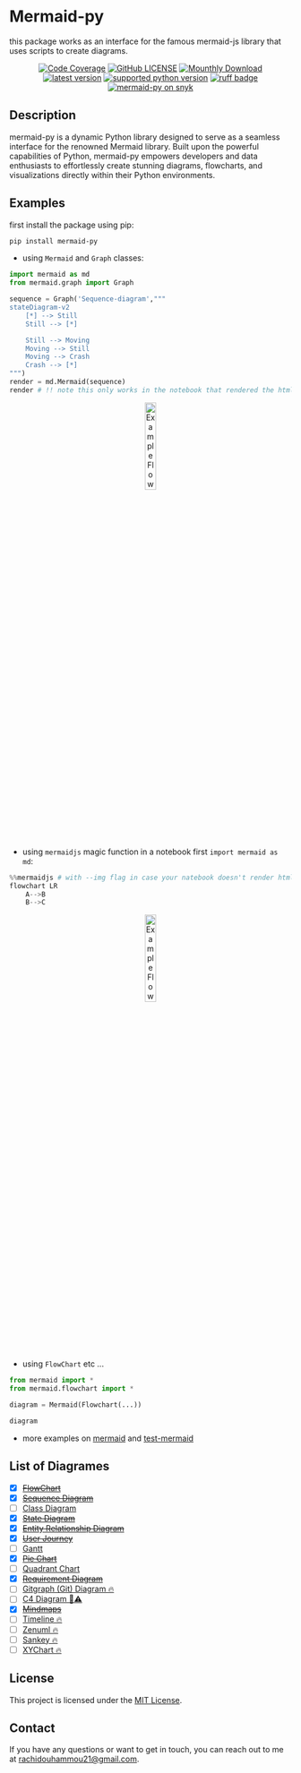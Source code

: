 # Mermaid-py

this package works as an interface for the famous mermaid-js library that uses scripts to create diagrams.

<p align="center">
    <a href="https://codecov.io/gh/ouhammmourachid/mermaid-py">
        <img src="https://codecov.io/gh/ouhammmourachid/mermaid-py/graph/badge.svg?token=732C2PA73Z"
            alt="Code Coverage"></a>
    <a href="https://github.com/ouhammmourachid/mermaid-py/blob/main/LICENSE" >
        <img src="https://img.shields.io/github/license/ouhammmourachid/mermaid-py"
            alt="GitHub LICENSE" /></a>
    <a href="https://pypistats.org/packages/mermaid-py">
        <img src="https://img.shields.io/pypi/dm/mermaid-py"
            alt="Mounthly Download" /></a>
    <a href="https://pypi.org/project/mermaid-py/">
        <img src="https://img.shields.io/pypi/v/mermaid-py.svg?style=flat"
            alt="latest version" /></a>
    <a href="https://pypi.org/project/mermaid-py/">
        <img src="https://img.shields.io/pypi/pyversions/mermaid-py"
            alt="supported python version" /></a>
    <a href="https://github.com/astral-sh/ruff">
        <img src="https://img.shields.io/endpoint?url=https://raw.githubusercontent.com/astral-sh/ruff/main/assets/badge/v2.json"
            alt="ruff badge"/></a>
    <a href="https://snyk.io/advisor/python/mermaid-py">
        <img src="https://snyk.io/advisor/python/mermaid-py/badge.svg"
            alt="mermaid-py on snyk"/></a>
</p>

## Description

mermaid-py is a dynamic Python library designed to serve as a seamless interface for
the renowned Mermaid library. Built upon the powerful capabilities of Python, mermaid-py
empowers developers and data enthusiasts to effortlessly create stunning diagrams, flowcharts,
and visualizations directly within their Python environments.


## Examples

first install the package using pip:

```bash
pip install mermaid-py
```

- using `Mermaid` and `Graph` classes:
```python
import mermaid as md
from mermaid.graph import Graph

sequence = Graph('Sequence-diagram',"""
stateDiagram-v2
    [*] --> Still
    Still --> [*]

    Still --> Moving
    Moving --> Still
    Moving --> Crash
    Crash --> [*]
""")
render = md.Mermaid(sequence)
render # !! note this only works in the notebook that rendered the html.
```

<p align="center">
   <img src="https://github.com/user-attachments/assets/8476ec24-b41f-4a88-9c30-a2478a2c0fd8" alt="Example Flowchart"
    style="width: 20%;">
</p>

- using `mermaidjs` magic function in a notebook first `import mermaid as md`:

```python
%%mermaidjs # with --img flag in case your natebook doesn't render html
flowchart LR
    A-->B
    B-->C
```

<p align="center">
    <img src="https://github.com/ouhammmourachid/mermaid-py/assets/93659459/d4d1b993-a33d-4eb0-82ae-2ad39bf30e90" alt="Example Flowchart"
    style="width: 20%;">
</p>

- using `FlowChart` etc ...

```python
from mermaid import *
from mermaid.flowchart import *

diagram = Mermaid(Flowchart(...))

diagram
```
- more examples on [mermaid](https://www.kaggle.com/code/ouhammourachid/mermaid-py) and [test-mermaid](https://www.kaggle.com/code/ouhammourachid/testing-mermaid-py)



## List of Diagrames
- [x] [~~FlowChart~~](https://mermaid.js.org/syntax/flowchart.html)
- [x] [~~Sequence Diagram~~](https://mermaid.js.org/syntax/sequenceDiagram.html)
- [ ] [Class Diagram](https://mermaid.js.org/syntax/classDiagram.html)
- [x] [~~State Diagram~~](https://mermaid.js.org/syntax/stateDiagram.html)
- [x] [~~Entity Relationship Diagram~~](https://mermaid.js.org/syntax/entityRelationshipDiagram.html)
- [x] [~~User Journey~~](https://mermaid.js.org/syntax/userJourney.html)
- [ ] [Gantt](https://mermaid.js.org/syntax/gantt.html)
- [x] [~~Pie Chart~~](https://mermaid.js.org/syntax/pie.html)
- [ ] [Quadrant Chart](https://mermaid.js.org/syntax/quadrantChart.html)
- [x] [~~Requirement Diagram~~](https://mermaid.js.org/syntax/requirementDiagram.html)
- [ ] [Gitgraph (Git) Diagram 🔥](https://mermaid.js.org/syntax/gitgraph.html)
- [ ] [C4 Diagram 🦺⚠️](https://mermaid.js.org/syntax/c4.html)
- [x] [~~Mindmaps~~](https://mermaid.js.org/syntax/mindmap.html)
- [ ] [Timeline 🔥](https://mermaid.js.org/syntax/timeline.html)
- [ ] [Zenuml 🔥](https://mermaid.js.org/syntax/zenuml.html)
- [ ] [Sankey 🔥](https://mermaid.js.org/syntax/sankey.html)
- [ ] [XYChart 🔥](https://mermaid.js.org/syntax/xychart.html)

## License

This project is licensed under the [MIT License](LICENSE).

## Contact

If you have any questions or want to get in touch, you can reach out to me at [rachidouhammou21@gmail.com](rachidouhammou21@gmail.com).
